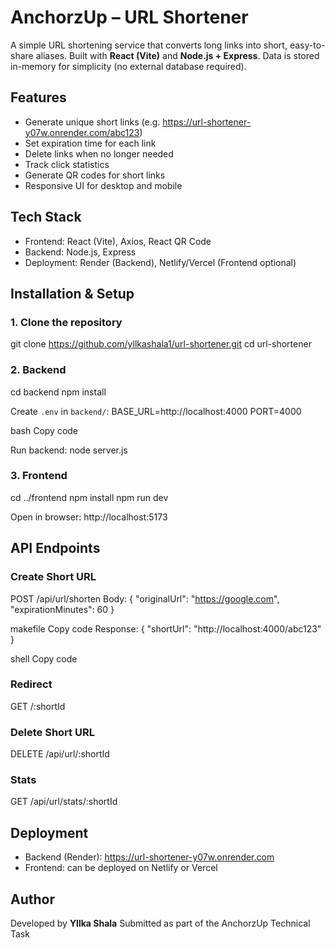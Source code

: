 # AnchorzUp – URL Shortener
A simple URL shortening service that converts long links into short, easy-to-share aliases.
Built with **React (Vite)** and **Node.js + Express**.
Data is stored in-memory for simplicity (no external database required).

## Features
- Generate unique short links (e.g. https://url-shortener-y07w.onrender.com/abc123)
- Set expiration time for each link
- Delete links when no longer needed
- Track click statistics
- Generate QR codes for short links
- Responsive UI for desktop and mobile

## Tech Stack
- Frontend: React (Vite), Axios, React QR Code
- Backend: Node.js, Express
- Deployment: Render (Backend), Netlify/Vercel (Frontend optional)

## Installation & Setup
### 1. Clone the repository
git clone https://github.com/yllkashala1/url-shortener.git
cd url-shortener

### 2. Backend
cd backend
npm install

Create `.env` in `backend/`:
BASE_URL=http://localhost:4000
PORT=4000

bash
Copy code

Run backend:
node server.js

### 3. Frontend
cd ../frontend
npm install
npm run dev

Open in browser:
http://localhost:5173

## API Endpoints
### Create Short URL
POST /api/url/shorten
Body:
{
"originalUrl": "https://google.com",
"expirationMinutes": 60
}

makefile
Copy code
Response:
{
"shortUrl": "http://localhost:4000/abc123"
}

shell
Copy code

### Redirect
GET /:shortId

### Delete Short URL
DELETE /api/url/:shortId

### Stats
GET /api/url/stats/:shortId

## Deployment
- Backend (Render): https://url-shortener-y07w.onrender.com
- Frontend: can be deployed on Netlify or Vercel

## Author
Developed by **Yllka Shala**
Submitted as part of the AnchorzUp Technical Task
